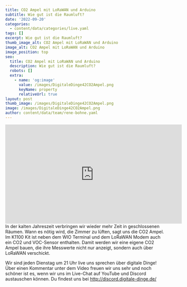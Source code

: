 ```yaml
---
title: CO2 Ampel mit LoRaWAN und Arduino
subtitle: Wie gut ist die Raumluft?
date: '2022-09-20'
categories:
  - content/data/categories/live.yaml
tags: []
excerpt: Wie gut ist die Raumluft?
thumb_image_alt: CO2 Ampel mit LoRaWAN und Arduino
image_alt: CO2 Ampel mit LoRaWAN und Arduino
image_position: top
seo:
  title: CO2 Ampel mit LoRaWAN und Arduino
  description: Wie gut ist die Raumluft?
  robots: []
  extra:
    - name: 'og:image'
      value: /images/DigitaleDinge42CO2Ampel.png
      keyName: property
      relativeUrl: true
layout: post
thumb_image: /images/DigitaleDinge42CO2Ampel.png
image: /images/DigitaleDinge42CO2Ampel.png
author: content/data/team/rene-bohne.yaml
---
```

<iframe width="560" height="315"
src="https://www.youtube.com/embed/79inm_hfXcw?modestbranding=1"
frameborder="0" allow="accelerometer; autoplay; encrypted-media;
gyroscope; picture-in-picture" allowfullscreen>\\\</iframe>
In der kalten Jahreszeit verbringen wir wieder mehr Zeit in geschlossenen Räumen. Wann es nötig wird, die Zimmer zu lüften, sagt uns die CO2 Ampel. Im K1100 Kit ist neben dem WIO Terminal und dem LoRaWAN Modem auch ein CO2 und VOC-Sensor enthalten. Damit werden wir eine eigene CO2 Ampel bauen, die ihre Messwerte nicht nur anzeigt, sondern auch über LoRaWAN verschickt.

Wir sind jeden Dienstag um 21 Uhr live uns sprechen über digitale Dinge! Über einen Kommentar unter dem Video freuen wir uns sehr und noch schöner ist es, wenn wir uns im Live-Chat auf YouTube und Discord austauschen können. Du findest uns bei http://discord.digitale-dinge.de/